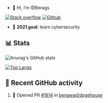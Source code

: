 - 👋 Hi, I’m @Berags

[![Stack overflow](https://img.shields.io/badge/Stack_Overflow-FE7A16?style=for-the-badge&logo=stack-overflow&logoColor=white)](https://stackoverflow.com/users/12445398/jacopo-beragnoli)
[![Github](https://img.shields.io/badge/GitHub-100000?style=for-the-badge&logo=github&logoColor=white)](https://github.com/Berags)

- 🏁 **2021 goal:** learn cybersecurity

## 📊 Stats 

![Anurag's GitHub stats](https://github-readme-stats.vercel.app/api?username=Berags&count_private=true&show_icons=true&theme=tokyonight)

[![Top Langs](https://github-readme-stats.vercel.app/api/top-langs/?username=Berags)](https://github.com/anuraghazra/github-readme-stats)

## 👀 Recent GitHub activity

<!--START_SECTION:activity-->
1. 💪 Opened PR [#1614](https://github.com/benawad/dogehouse/pull/1614) in [benawad/dogehouse](https://github.com/benawad/dogehouse)
<!--END_SECTION:activity-->
